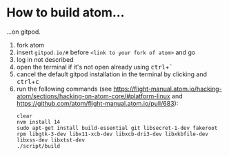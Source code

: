 # How to build atom...

...on gitpod.

1. fork atom
2. insert `gitpod.io/#` before `<link to your fork of atom>` and go
3. log in not described
4. open the terminal if it's not open already using <kbd>ctrl</kbd>+<kbd>`</kbd>
5. cancel the default gitpod installation in the terminal by clicking and <kbd>ctrl</kbd>+<kbd>c</kbd>
6. run the following commands (see https://flight-manual.atom.io/hacking-atom/sections/hacking-on-atom-core/#platform-linux and https://github.com/atom/flight-manual.atom.io/pull/683):
   ```shell
   clear
   nvm install 14
   sudo apt-get install build-essential git libsecret-1-dev fakeroot rpm libgtk-3-dev libx11-xcb-dev libxcb-dri3-dev libxkbfile-dev libxss-dev libxtst-dev
   ./script/build
   ```

